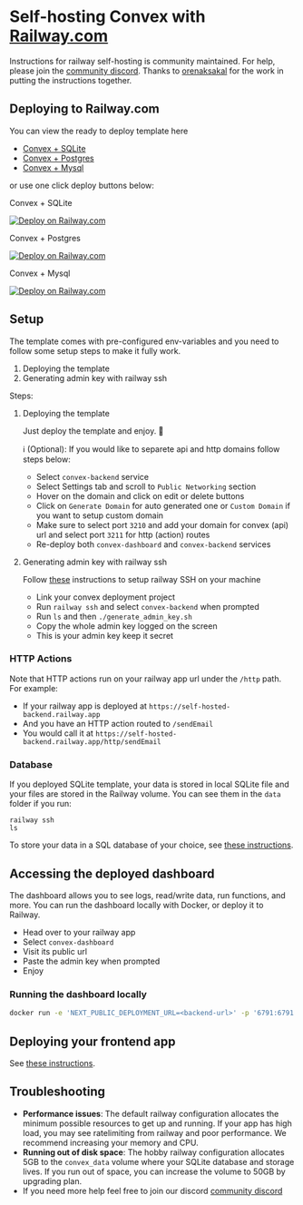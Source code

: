 # Self-hosting Convex with [Railway.com](https://railway.com/)

Instructions for railway self-hosting is community maintained. For help, please
join the [community discord](https://convex.dev/community). Thanks to
[orenaksakal](https://github.com/orenaksakal) for the work in putting the
instructions together.

## Deploying to Railway.com

You can view the ready to deploy template here

- [Convex + SQLite](https://railway.com/deploy/OKpPqB)
- [Convex + Postgres](https://railway.com/deploy/convex-postgres)
- [Convex + Mysql](https://railway.com/deploy/convex-mysql)

or use one click deploy buttons below:

Convex + SQLite

[![Deploy on Railway.com](https://railway.com/button.svg)](https://railway.com/template/OKpPqB)

Convex + Postgres

[![Deploy on Railway.com](https://railway.com/button.svg)](https://railway.com/deploy/convex-postgres)

Convex + Mysql

[![Deploy on Railway.com](https://railway.com/button.svg)](<[https://railway.com/deploy/convex-postgres](https://railway.com/deploy/convex-mysql)>)

## Setup

The template comes with pre-configured env-variables and you need to follow some
setup steps to make it fully work.

1. Deploying the template
2. Generating admin key with railway ssh

Steps:

1. Deploying the template

   Just deploy the template and enjoy. 🚀

   ℹ️ (Optional): If you would like to separete api and http domains follow
   steps below:

   - Select `convex-backend` service
   - Select Settings tab and scroll to `Public Networking` section
   - Hover on the domain and click on edit or delete buttons
   - Click on `Generate Domain` for auto generated one or `Custom Domain` if you
     want to setup custom domain
   - Make sure to select port `3210` and add your domain for convex (api) url
     and select port `3211` for http (action) routes
   - Re-deploy both `convex-dashboard` and `convex-backend` services

2. Generating admin key with railway ssh

   Follow [these](https://blog.railway.com/p/ssh#how-to-ssh-on-railway)
   instructions to setup railway SSH on your machine

   - Link your convex deployment project
   - Run `railway ssh` and select `convex-backend` when prompted
   - Run `ls` and then `./generate_admin_key.sh`
   - Copy the whole admin key logged on the screen
   - This is your admin key keep it secret

### HTTP Actions

Note that HTTP actions run on your railway app url under the `/http` path. For
example:

- If your railway app is deployed at `https://self-hosted-backend.railway.app`
- And you have an HTTP action routed to `/sendEmail`
- You would call it at `https://self-hosted-backend.railway.app/http/sendEmail`

### Database

If you deployed SQLite template, your data is stored in local SQLite file and
your files are stored in the Railway volume. You can see them in the `data`
folder if you run:

```
railway ssh
ls
```

To store your data in a SQL database of your choice, see
[these instructions](https://github.com/get-convex/convex-backend/tree/main/self-hosted/README.md#running-the-database-on-postgres--or-mysql).

## Accessing the deployed dashboard

The dashboard allows you to see logs, read/write data, run functions, and more.
You can run the dashboard locally with Docker, or deploy it to Railway.

- Head over to your railway app
- Select `convex-dashboard`
- Visit its public url
- Paste the admin key when prompted
- Enjoy

### Running the dashboard locally

```sh
docker run -e 'NEXT_PUBLIC_DEPLOYMENT_URL=<backend-url>' -p '6791:6791' 'ghcr.io/get-convex/convex-dashboard:latest'
```

## Deploying your frontend app

See
[these instructions](https://github.com/get-convex/convex-backend/tree/main/self-hosted/README.md#deploying-your-frontend-app).

## Troubleshooting

- **Performance issues**: The default railway configuration allocates the
  minimum possible resources to get up and running. If your app has high load,
  you may see ratelimiting from railway and poor performance. We recommend
  increasing your memory and CPU.
- **Running out of disk space**: The hobby railway configuration allocates 5GB
  to the `convex_data` volume where your SQLite database and storage lives. If
  you run out of space, you can increase the volume to 50GB by upgrading plan.
- If you need more help feel free to join our discord
  [community discord](https://convex.dev/community)
